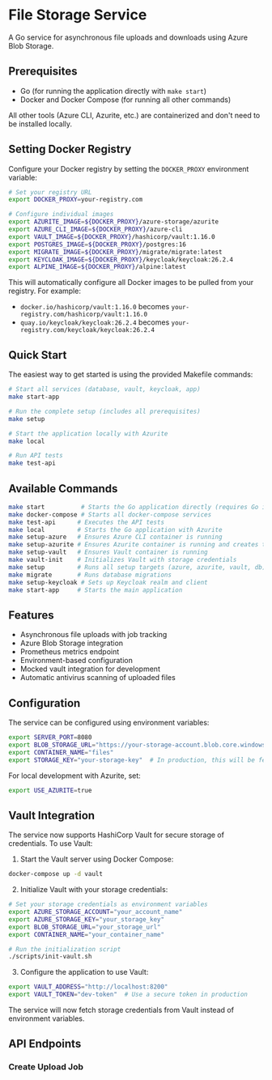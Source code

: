 # File Storage Service

A Go service for asynchronous file uploads and downloads using Azure Blob Storage.

## Prerequisites

- Go (for running the application directly with `make start`)
- Docker and Docker Compose (for running all other commands)

All other tools (Azure CLI, Azurite, etc.) are containerized and don't need to be installed locally.

## Setting Docker Registry

Configure your Docker registry by setting the `DOCKER_PROXY` environment variable:

```bash
# Set your registry URL
export DOCKER_PROXY=your-registry.com

# Configure individual images
export AZURITE_IMAGE=${DOCKER_PROXY}/azure-storage/azurite
export AZURE_CLI_IMAGE=${DOCKER_PROXY}/azure-cli
export VAULT_IMAGE=${DOCKER_PROXY}/hashicorp/vault:1.16.0
export POSTGRES_IMAGE=${DOCKER_PROXY}/postgres:16
export MIGRATE_IMAGE=${DOCKER_PROXY}/migrate/migrate:latest
export KEYCLOAK_IMAGE=${DOCKER_PROXY}/keycloak/keycloak:26.2.4
export ALPINE_IMAGE=${DOCKER_PROXY}/alpine:latest
```

This will automatically configure all Docker images to be pulled from your registry. For example:
- `docker.io/hashicorp/vault:1.16.0` becomes `your-registry.com/hashicorp/vault:1.16.0`
- `quay.io/keycloak/keycloak:26.2.4` becomes `your-registry.com/keycloak/keycloak:26.2.4`

## Quick Start

The easiest way to get started is using the provided Makefile commands:

```bash
# Start all services (database, vault, keycloak, app)
make start-app

# Run the complete setup (includes all prerequisites)
make setup

# Start the application locally with Azurite
make local

# Run API tests
make test-api
```

## Available Commands

```bash
make start          # Starts the Go application directly (requires Go installed)
make docker-compose # Starts all docker-compose services
make test-api      # Executes the API tests
make local         # Starts the Go application with Azurite
make setup-azure   # Ensures Azure CLI container is running
make setup-azurite # Ensures Azurite container is running and creates the 'files' container
make setup-vault   # Ensures Vault container is running
make vault-init    # Initializes Vault with storage credentials
make setup         # Runs all setup targets (azure, azurite, vault, db)
make migrate       # Runs database migrations
make setup-keycloak # Sets up Keycloak realm and client
make start-app     # Starts the main application
```

## Features

- Asynchronous file uploads with job tracking
- Azure Blob Storage integration
- Prometheus metrics endpoint
- Environment-based configuration
- Mocked vault integration for development
- Automatic antivirus scanning of uploaded files

## Configuration

The service can be configured using environment variables:

```bash
export SERVER_PORT=8080
export BLOB_STORAGE_URL="https://your-storage-account.blob.core.windows.net"
export CONTAINER_NAME="files"
export STORAGE_KEY="your-storage-key"  # In production, this will be fetched from vault
```

For local development with Azurite, set:
```bash
export USE_AZURITE=true
```

## Vault Integration

The service now supports HashiCorp Vault for secure storage of credentials. To use Vault:

1. Start the Vault server using Docker Compose:
```bash
docker-compose up -d vault
```

2. Initialize Vault with your storage credentials:
```bash
# Set your storage credentials as environment variables
export AZURE_STORAGE_ACCOUNT="your_account_name"
export AZURE_STORAGE_KEY="your_storage_key"
export BLOB_STORAGE_URL="your_storage_url"
export CONTAINER_NAME="your_container_name"

# Run the initialization script
./scripts/init-vault.sh
```

3. Configure the application to use Vault:
```bash
export VAULT_ADDRESS="http://localhost:8200"
export VAULT_TOKEN="dev-token"  # Use a secure token in production
```

The service will now fetch storage credentials from Vault instead of environment variables.

## API Endpoints

### Create Upload Job
```